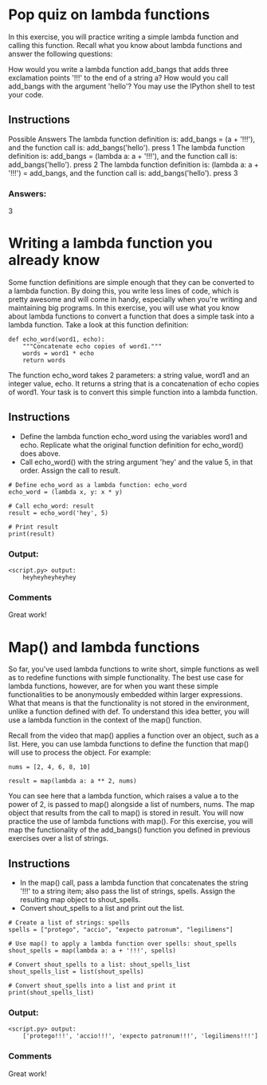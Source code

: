# Pop quiz on lambda functions
In this exercise, you will practice writing a simple lambda function and calling this function. Recall what you know about lambda functions and answer the following questions:

How would you write a lambda function add_bangs that adds three exclamation points '!!!' to the end of a string a?
How would you call add_bangs with the argument 'hello'?
You may use the IPython shell to test your code.

## Instructions
Possible Answers
The lambda function definition is: add_bangs = (a + '!!!'), and the function call is: add_bangs('hello').
press 1
The lambda function definition is: add_bangs = (lambda a: a + '!!!'), and the function call is: add_bangs('hello').
press 2
The lambda function definition is: (lambda a: a + '!!!') = add_bangs, and the function call is: add_bangs('hello').
press 3

### Answers:
3

# Writing a lambda function you already know
Some function definitions are simple enough that they can be converted to a lambda function. By doing this, you write less lines of code, which is pretty awesome and will come in handy, especially when you're writing and maintaining big programs. In this exercise, you will use what you know about lambda functions to convert a function that does a simple task into a lambda function. Take a look at this function definition:

```
def echo_word(word1, echo):
    """Concatenate echo copies of word1."""
    words = word1 * echo
    return words
```
The function echo_word takes 2 parameters: a string value, word1 and an integer value, echo. It returns a string that is a concatenation of echo copies of word1. Your task is to convert this simple function into a lambda function.

## Instructions
* Define the lambda function echo_word using the variables word1 and echo. Replicate what the original function definition for echo_word() does above.
* Call echo_word() with the string argument 'hey' and the value 5, in that order. Assign the call to result.
```
# Define echo_word as a lambda function: echo_word
echo_word = (lambda x, y: x * y)

# Call echo_word: result
result = echo_word('hey', 5)

# Print result
print(result)
```

### Output:
```
<script.py> output:
    heyheyheyheyhey
```

### Comments
Great work!

# Map() and lambda functions
So far, you've used lambda functions to write short, simple functions as well as to redefine functions with simple functionality. The best use case for lambda functions, however, are for when you want these simple functionalities to be anonymously embedded within larger expressions. What that means is that the functionality is not stored in the environment, unlike a function defined with def. To understand this idea better, you will use a lambda function in the context of the map() function.

Recall from the video that map() applies a function over an object, such as a list. Here, you can use lambda functions to define the function that map() will use to process the object. For example:
```
nums = [2, 4, 6, 8, 10]

result = map(lambda a: a ** 2, nums)
```
You can see here that a lambda function, which raises a value a to the power of 2, is passed to map() alongside a list of numbers, nums. The map object that results from the call to map() is stored in result. You will now practice the use of lambda functions with map(). For this exercise, you will map the functionality of the add_bangs() function you defined in previous exercises over a list of strings.

## Instructions
* In the map() call, pass a lambda function that concatenates the string '!!!' to a string item; also pass the list of strings, spells. Assign the resulting map object to shout_spells.
* Convert shout_spells to a list and print out the list.

```{python}
# Create a list of strings: spells
spells = ["protego", "accio", "expecto patronum", "legilimens"]

# Use map() to apply a lambda function over spells: shout_spells
shout_spells = map(lambda a: a + '!!!', spells)

# Convert shout_spells to a list: shout_spells_list
shout_spells_list = list(shout_spells)

# Convert shout_spells into a list and print it
print(shout_spells_list)
```

### Output:
```
<script.py> output:
    ['protego!!!', 'accio!!!', 'expecto patronum!!!', 'legilimens!!!']
```

### Comments
Great work!
